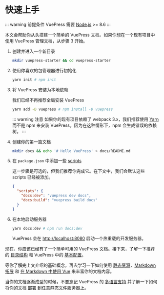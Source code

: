 # 快速上手

::: warning 前提条件
VuePress 需要 [Node.js](https://nodejs.org/en/) >= 8.6
:::

本文会帮助你从头搭建一个简单的 VuePress 文档。如果你想在一个现有项目中使用 VuePress 管理文档，从步骤 3 开始。

1. 创建并进入一个新目录

   ``` bash
   mkdir vuepress-starter && cd vuepress-starter
   ```

2. 使用你喜欢的包管理器进行初始化

   ``` bash
   yarn init # npm init
   ```

3. 将 VuePress 安装为本地依赖

   我们已经不再推荐全局安装 VuePress

   ``` bash
   yarn add -D vuepress # npm install -D vuepress
   ```

   ::: warning 注意
   如果你的现有项目依赖了 webpack 3.x，我们推荐使用 [Yarn](https://classic.yarnpkg.com/zh-Hans/) 而不是 npm 来安装 VuePress。因为在这种情形下，npm 会生成错误的依赖树。
   :::

4. 创建你的第一篇文档

   ``` bash
   mkdir docs && echo '# Hello VuePress' > docs/README.md
   ```

5. 在 `package.json` 中添加一些 [scripts](https://classic.yarnpkg.com/zh-Hans/docs/package-json#toc-scripts)

   这一步骤是可选的，但我们推荐你完成它。在下文中，我们会默认这些 scripts 已经被添加。

   ``` json
   {
     "scripts": {
       "docs:dev": "vuepress dev docs",
       "docs:build": "vuepress build docs"
     }
   }
   ```

6. 在本地启动服务器

   ``` bash
   yarn docs:dev # npm run docs:dev
   ```

   VuePress 会在 [http://localhost:8080](http://localhost:8080) 启动一个热重载的开发服务器。

现在，你应该已经有了一个简单可用的 VuePress 文档。接下来，了解一下推荐的 [目录结构](directory-structure.html) 和 VuePress 中的 [基本配置](basic-config.html)。

等你了解完上文介绍的基础概念，再去学习一下如何使用 [静态资源](assets.html)，[Markdown 拓展](markdown.html) 和 [在 Markdown 中使用 Vue](using-vue.html) 来丰富你的文档内容。

当你的文档逐渐成型的时候，不要忘记 VuePress 的 [多语言支持](i18n.html) 并了解一下如何将你的文档 [部署](deploy.html) 到任意静态文件服务器上。
